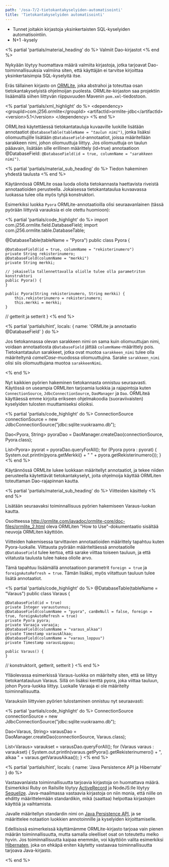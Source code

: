 ```yaml
---
path: '/osa-7/2-tietokantakyselyiden-automatisointi'
title: 'Tietokantakyselyiden automatisointi'
---
```



<text-box variant='learningObjectives' name='Oppimistavoitteet'>

- Tunnet joitakin kirjastoja yksinkertaisten SQL-kyselyiden automatisointiin.
- N+1 -kysely

</text-box>


<% partial 'partials/material_heading' do %>
  Valmiit Dao-kirjastot
<% end %>

<p>
  Nykyään löytyy huomattava määrä valmiita kirjastoja, jotka tarjoavat Dao-toiminnallisuuksia valmiina siten, että käyttäjän ei tarvitse kirjoittaa yksinkertaisimpia SQL-kyselyitä itse.
</p>



<p>
  Eräs tällainen kirjasto on <a href="http://ormlite.com/" target="_blank">ORMLite</a>, joka abstrahoi ja toteuttaa osan tietokantakyselyistä ohjelmoijan puolesta. ORMLite-kirjaston saa projektiin lisäämällä siihen liittyvän riippuvuuden Mavenin <code>pom.xml</code>-tiedostoon.
</p>

<% partial 'partials/xml_highlight' do %>
&lt;dependency&gt;
    &lt;groupId&gt;com.j256.ormlite&lt;/groupId&gt;
    &lt;artifactId&gt;ormlite-jdbc&lt;/artifactId&gt;
    &lt;version&gt;5.1&lt;/version&gt;
&lt;/dependency&gt;
<% end %>

<p>
  ORMLiteä käytettäessä tietokantatauluja kuvaaville luokille lisätään annotaatiot <code>@DatabaseTable(tableName = "<em>taulun nimi</em>")</code>, jonka lisäksi oliomuuttujille lisätään <code>@DatabaseField</code>-annotaatiot, joissa määritellään sarakkeen nimi, johon oliomuuttuja liittyy. Jos oliomuuttuja on taulun pääavain, lisätään sille erillinen määrittely (id=true) annotaatioon @DatabaseField: <code>@DatabaseField(id = true, columnName = "<em>sarakkeen nimi</em>")</code>.
</p>


<% partial 'partials/material_sub_heading' do %>
  Tiedon hakeminen yhdestä taulusta
<% end %>

<p>
  Käytännössä ORMLite osaa luoda olioita tietokannasta haettavista riveistä annotaatioiden perusteella. Jokaisessa tietokantataulua kuvaavassa luokassa tulee olla myös tyhjä konstruktori.
</p>

<p>
  Esimerkiksi luokka <code>Pyora</code> ORMLite-annotaatioilla olisi seuraavanlainen (tässä pyörään liittyviä varauksia ei ole otettu huomioon):
</p>

<% partial 'partials/code_highlight' do %>
import com.j256.ormlite.field.DatabaseField;
import com.j256.ormlite.table.DatabaseTable;

@DatabaseTable(tableName = "Pyora")
public class Pyora {

    @DatabaseField(id = true, columnName = "rekisterinumero")
    private String rekisterinumero;
    @DatabaseField(columnName = "merkki")
    private String merkki;

    // jokaisella tallennettavalla oliolle tulee olla parametriton konstruktori
    public Pyora() {
    }

    public Pyora(String rekisterinumero, String merkki) {
        this.rekisterinumero = rekisterinumero;
        this.merkki = merkki;
    }

// getterit ja setterit
}
<% end %>


<% partial 'partials/hint', locals: { name: 'ORMLite ja annotaatio @DatabaseField' } do %>

  <p>
    Jos tietokannassa olevan sarakkeen nimi on sama kuin oliomuuttujan nimi, voidaan annotaatiosta <code>@DatabaseField</code> jättää <code>columnName</code>-määrittely pois. Tietokantataulun sarakkeet, jotka ovat muotoa <code>sarakkeen_nimi</code> tulee olla määriteltynä <em>camelCase</em>-muodossa oliomuuttujina. Sarake <code>sarakkeen_nimi</code> olisi siis oliomuuttujana muotoa <code>sarakkeenNimi</code>.
  </p>

<% end %>

<p>
  Nyt kaikkien pyörien hakeminen tietokannasta onnistuu seuraavasti. Käytössä on useampia ORMLiten tarjoamia luokkia ja rajapintoja kuten <code>ConnectionSource</code>, <code>JdbcConnectionSource</code>, <code>DaoManager</code> ja <code>Dao</code>. ORMLiteä käyttäessä emme kirjoita erikseen ohjelmakoodia (suoraviivaisten) kyselyiden tulosten muuttamiseksi olioiksi.
</p>

<% partial 'partials/code_highlight' do %>
ConnectionSource connectionSource
        = new JdbcConnectionSource("jdbc:sqlite:vuokraamo.db");

Dao&lt;Pyora, String&gt; pyoraDao
        = DaoManager.createDao(connectionSource, Pyora.class);

List&lt;Pyora&gt; pyorat = pyoraDao.queryForAll();
for (Pyora pyora : pyorat) {
    System.out.println(pyora.getMerkki() + " " + pyora.getRekisterinumero());
}
<% end %>

<p>
  Käytännössä ORMLite lukee luokkaan määritellyt annotaatiot, ja tekee niiden perusteella käytettävät tietokantakyselyt, joita ohjelmoija käyttää ORMLiten toteuttaman Dao-rajapinnan kautta.
</p>


<% partial 'partials/material_sub_heading' do %>
  Viitteiden käsittely
<% end %>

<p>
  Lisätään seuraavaksi toiminnallisuus pyörien hakemiseen Varaus-luokan kautta.
</p>

<p>
  Osoitteessa <a href="http://ormlite.com/javadoc/ormlite-core/doc-files/ormlite_2.html" target="_blank">http://ormlite.com/javadoc/ormlite-core/doc-files/ormlite_2.html</a> oleva ORMLiten "How to Use"-dokumentaatio sisältää neuvoja ORMLiten käyttöön.
</p>

<p>
  Viitteiden hakemisessa tarvittavien annotaatioiden määrittely tapahtuu kuten Pyora-luokalle. Viittausta pyörään määriteltäessä annotaatiolle <code>@DatabaseField</code> tulee kertoa, että sarake viittaa toiseen tauluun, ja että viitatusta taulusta tulee hakea oliolle arvo.
</p>

<p>
  Tämä tapahtuu lisäämällä annotaatioon parametrit <code>foreign = true</code> ja <code>foreignAutoRefresh = true</code>. Tämän lisäksi, myös viitattuun tauluun tulee lisätä annotaatiot.
</p>

<% partial 'partials/code_highlight' do %>
@DatabaseTable(tableName = "Varaus")
public class Varaus {

    @DatabaseField(id = true)
    private Integer varaustunnus;
    @DatabaseField(columnName = "pyora", canBeNull = false, foreign = true, foreignAutoRefresh = true)
    private Pyora pyora;
    private Varaaja varaaja;
    @DatabaseField(columnName = "varaus_alkaa")
    private Timestamp varausAlkaa;
    @DatabaseField(columnName = "varaus_loppuu")
    private Timestamp varausLoppuu;

    public Varaus() {
    }

// konstruktorit, getterit, setterit
}
<% end %>

<p>
  Ylläolevassa esimerkissä Varaus-luokka on määritelty siten, että se liittyy tietokantatauluun Varaus. Sillä on lisäksi kenttä pyora, joka viittaa tauluun, johon Pyora-luokka liittyy. Luokalle Varaaja ei ole määritelty toiminnallisuutta.
</p>

<p>
  Varauksiin liittyvien pyörien tulostaminen onnistuu nyt seuraavasti:
</p>

<% partial 'partials/code_highlight' do %>
ConnectionSource connectionSource
        = new JdbcConnectionSource("jdbc:sqlite:vuokraamo.db");

Dao&lt;Varaus, String&gt; varausDao
        = DaoManager.createDao(connectionSource, Varaus.class);

List&lt;Varaus&gt; varaukset = varausDao.queryForAll();
for (Varaus varaus : varaukset) {
    System.out.println(varaus.getPyora().getRekisterinumero() + ", alkaa " + varaus.getVarausAlkaa());
}
<% end %>

<% partial 'partials/hint', locals: { name: 'Java Persistence API ja Hibernate' } do %>

  <p>
    Vastaavanlaista toiminnallisuutta tarjoavia kirjastoja on huomattava määrä. Esimerkiksi Ruby on Railsille löytyy <a href="http://guides.rubyonrails.org/active_record_basics.html" target="_blank">ActiveRecord</a> ja NodeJS:lle löytyy <a href="http://docs.sequelizejs.com/" target="_blank">Sequelize</a>. Java-maailmassa vastaavia kirjastoja on niin monia, että niille on ehditty määrittelemään standardikin, mikä (saattaa) helpottaa kirjastojen käyttöä ja vaihtamista.
  </p>

  <p>
    Javalle määritellyn standardin nimi on <a href="https://en.wikipedia.org/wiki/Java_Persistence_API" target="_blank">Java Persistence API</a>, ja se määrittelee notaation luokkien annotoinnille ja kyselyiden kirjoittamiselle.
  </p>

  <p>
    Edellisissä esimerkeissä käyttämämme ORMLite-kirjasto tarjoaa vain pienen määrän toiminnallisuutta, mutta samalla oleelliset osat on toteutettu melko hyvin. Jos toiminnallisuutta kaipaa enemmän, voi käyttöön valita esimerkiksi <a href="http://hibernate.org/" target="_blank">Hibernaten</a>, joka on ehkäpä eniten käytetty vastaavaa toiminnallisuutta tarjoava Java-kirjasto.
  </p>

<% end %>


